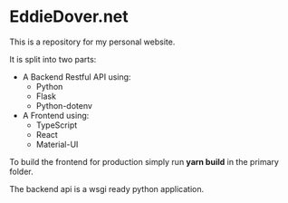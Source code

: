 # EddieDover.net

This is a repository for my personal website.

It is split into two parts:
 - A Backend Restful API using:
   - Python
   - Flask
   - Python-dotenv
 - A Frontend using:
   - TypeScript
   - React
   - Material-UI

To build the frontend for production simply run **yarn build** in the primary folder.

The backend api is a wsgi ready python application.